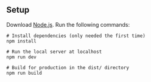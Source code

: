 ## Setup
Download [Node.js](https://nodejs.org/en/download/).
Run the following commands:

```
# Install dependencies (only needed the first time)
npm install

# Run the local server at localhost
npm run dev

# Build for production in the dist/ directory
npm run build
```